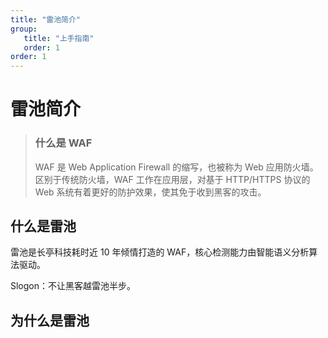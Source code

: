 ```yaml
---
title: "雷池简介"
group: 
   title: "上手指南"
   order: 1
order: 1
---
```

# 雷池简介

> ### 什么是 WAF
>
> WAF 是 Web Application Firewall 的缩写，也被称为 Web 应用防火墙。区别于传统防火墙，WAF 工作在应用层，对基于 HTTP/HTTPS 协议的 Web 系统有着更好的防护效果，使其免于收到黑客的攻击。

## 什么是雷池

雷池是长亭科技耗时近 10 年倾情打造的 WAF，核心检测能力由智能语义分析算法驱动。

Slogon：不让黑客越雷池半步。

## 为什么是雷池
